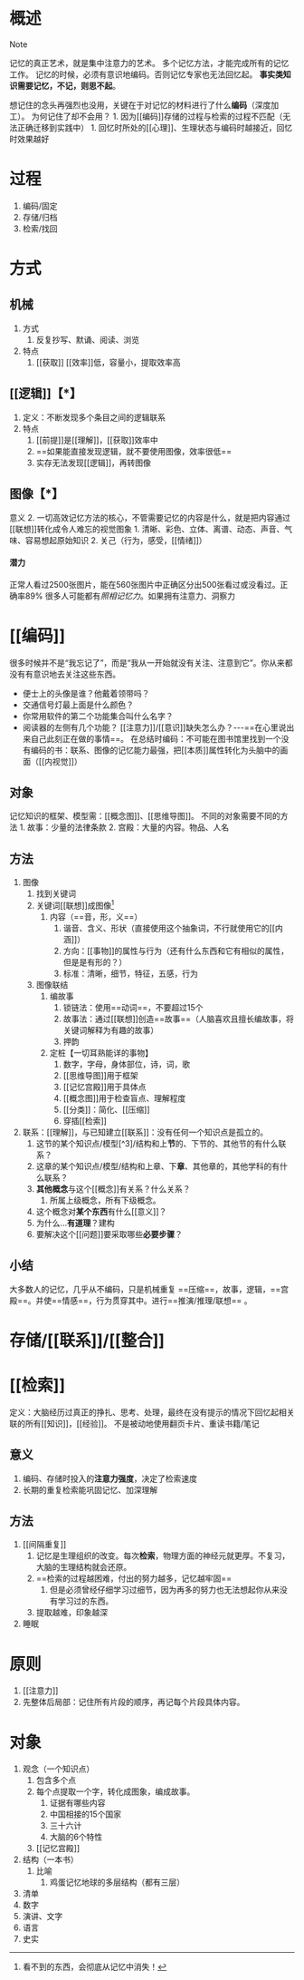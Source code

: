 # 概述
> [!note]
> 记忆的真正艺术，就是集中注意力的艺术。
> 多个记忆方法，才能完成所有的记忆工作。
> 记忆的时候，必须有意识地编码。否则记忆专家也无法回忆起。
> **事实类知识需要记忆，不记，则思不起**。




想记住的念头再强烈也没用，关键在于对记忆的材料进行了什么**编码**（深度加工）。
为何记住了却不会用？
	1. 因为[[编码]]存储的过程与检索的过程不匹配（无法正确迁移到实践中）
		1. 回忆时所处的[[心理]]、生理状态与编码时越接近，回忆时效果越好
# 过程
1. 编码/固定
2. 存储/归档
3. 检索/找回
# 方式
## 机械
1. 方式
	1. 反复抄写、默诵、阅读、浏览
2. 特点
	1. [[获取]] [[效率]]低，容量小，提取效率高
## [[逻辑]]【\*】 
1. 定义：不断发现多个条目之间的逻辑联系
2. 特点
	1. [[前提]]是[[理解]]，[[获取]]效率中
	2. ==如果能直接发现逻辑，就不要使用图像，效率很低== 
	3. 实存无法发现[[逻辑]]，再转图像
## 图像【\*】
意义
	2. 一切高效记忆方法的核心，不管需要记忆的内容是什么，就是把内容通过[[联想]]转化成令人难忘的视觉图象
		1. 清晰、彩色、立体、离谱、动态、声音、气味、容易想起原始知识
		2. 关己（行为，感受，[[情绪]]）
#### 潜力
正常人看过2500张图片，能在560张图片中正确区分出500张看过或没看过。正确率89%
很多人可能都有*照相记忆力*。如果拥有注意力、洞察力
# [[编码]] 
很多时候并不是“我忘记了”，而是“我从一开始就没有关注、注意到它”。你从来都没有有意识地去关注这些东西。
- 便士上的头像是谁？他戴着领带吗？
- 交通信号灯最上面是什么颜色？
- 你常用软件的第二个功能集合叫什么名字？
- 阅读器的左侧有几个功能？
[[注意力]]/[[意识]]缺失怎么办？---==在心里说出来自己此刻正在做的事情==。
在总结时编码：不可能在图书馆里找到一个没有编码的书：联系、图像的记忆能力最强，把[[本质]]属性转化为头脑中的画面（[[内视觉]]）
## 对象
记忆知识的框架、模型需：[[概念图]]、[[思维导图]]。
不同的对象需要不同的方法
	1. 故事：少量的法律条款
	2. 宫殿：大量的内容。物品、人名
## 方法
1. 图像
	1. 找到关键词
	2. 关键词[[联想]]成图像[^2] 
		1. 内容（==音，形，义==）
			1. 谐音、含义、形状（直接使用这个抽象词，不行就使用它的[[内涵]]）
			2. 方向：[[事物]]的属性与行为（还有什么东西和它有相似的属性，但是是有形的？）
			3. 标准：清晰，细节，特征，五感，行为
	3. 图像联结
		1. 编故事
			1. 锁链法：使用==动词==，不要超过15个
			2. 故事法：通过[[联想]]创造==故事==（人脑喜欢且擅长编故事，将关键词解释为有趣的故事）
			3. 押韵
		2. 定桩【一切耳熟能详的事物】
			1. 数字，字母，身体部位，诗，词，歌
			2. [[思维导图]]用于框架
			3. [[记忆宫殿]]用于具体点
			4. [[概念图]]用于检查盲点、理解程度
			5.  [[分类]]：简化、[[压缩]] 
			6. 穿插[[检索]] 
2. 联系：[[理解]]，与已知建立[[联系]]：没有任何一个知识点是孤立的。
	1. 这节的某个知识点/模型[^3]/结构和上**节**的、下节的、其他节的有什么联系？
	2. 这章的某个知识点/模型/结构和上章、下**章**、其他章的，其他学科的有什么联系？
	3. **其他概念**与这个[[概念]]有关系？什么关系？
		1. 所属上级概念，所有下级概念。
	4. 这个概念对**某个东西**有什么[[意义]]？
	5. 为什么...**有道理**？建构
	6. 要解决这个[[问题]]要采取哪些**必要步骤**？
## 小结
大多数人的记忆，几乎从不编码，只是机械重复
==压缩==，故事，逻辑，==宫殿==。并使==情感==，行为贯穿其中。进行==推演/推理/联想== 。
# 存储/[[联系]]/[[整合]] 
# [[检索]] 
定义：大脑经历过真正的挣扎、思考、处理，最终在没有提示的情况下回忆起相关联的所有[[知识]]，[[经验]]。
不是被动地使用翻页卡片、重读书籍/笔记
## 意义
1. 编码、存储时投入的**注意力强度**，决定了检索速度
2. 长期的重复检索能巩固记忆、加深理解
## 方法
1. [[间隔重复]] 
	1. 记忆是生理组织的改变。每次**检索**，物理方面的神经元就更厚。不复习，大脑的生理结构就会还原。
	2. ==检索的过程越困难，付出的努力越多，记忆越牢固== 
		1. 但是必须曾经仔细学习过细节，因为再多的努力也无法想起你从来没有学习过的东西。
	3. 提取越难，印象越深
2. 睡眠

# 原则
1. [[注意力]] 
2. 先整体后局部：记住所有片段的顺序，再记每个片段具体内容。
# 对象
1. 观念（一个知识点）
	1. 包含多个点
	2. 每个点提取一个字，转化成图象，编成故事。
		1. 证据有哪些内容
		2. 中国相接的15个国家
		3. 三十六计
		4. 大脑的6个特性
	3. [[记忆宫殿]] 
2. 结构（一本书）
	1. 比喻
		1. 鸡蛋记忆地球的多层结构（都有三层）
3. 清单
4. 数字
5. 演讲、文字
6. 语言
7. 史实


[^1]: 一直在努力的效率其实很低，高频率的努力才高效。
[^2]: 看不到的东西，会彻底从记忆中消失！